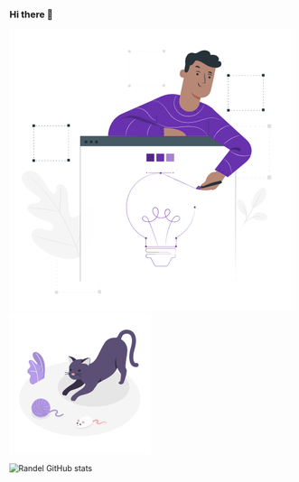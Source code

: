### Hi there 👋

<div  alibg="center" float="left">
<img src="https://github.com/RandelSouza/RandelSouza/blob/main/Design%20tools%20(1).gif">
<img width="250" heigth="250" alt="Cat Image" src="https://github.com/RandelSouza/RandelSouza/blob/main/Playful%20cat.gif">
</div>

![Randel GitHub stats](https://github-readme-stats.vercel.app/api?username=randelsouza&count_private=true&show_icons=true&theme=buefy&icon_color=0366d6)

<!--
**RandelSouza/RandelSouza** is a ✨ _special_ ✨ repository because its `README.md` (this file) appears on your GitHub profile.

Here are some ideas to get you started:

- 🔭 I’m currently working on ...
- 🌱 I’m currently learning ...
- 👯 I’m looking to collaborate on ...
- 🤔 I’m looking for help with ...
- 💬 Ask me about ...
- 📫 How to reach me: ...
- 😄 Pronouns: ...
- ⚡ Fun fact: ...
-->
